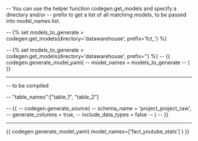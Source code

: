 -- You can use the helper function codegen.get_models and specify a directory and/or 
-- prefix to get a list of all matching models, to be passed into model_names list.

-- {% set models_to_generate = codegen.get_models(directory='datawarehouse', prefix='fct_') %}

-- {% set models_to_generate = codegen.get_models(directory='datawarehouse', prefix='') %}
-- {{ codegen.generate_model_yaml(
--     model_names = models_to_generate
-- ) }}

-- ---------------
-- to be compiled

-- "table_names":["table_1", "table_2"]

-- {{ 
--     codegen.generate_source(
--         schema_name = 'project_project_raw', 
--         generate_columns = true, 
--         include_data_types = false
--     ) 
-- }}
-- -----------
{{ codegen.generate_model_yaml(
    model_names=['fact_youtube_stats']
) }}